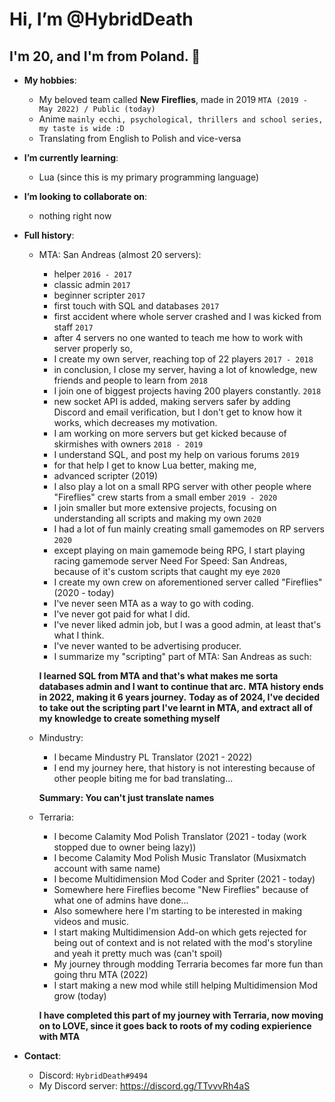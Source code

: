 # Hi, I’m @HybridDeath
## I'm 20, and I'm from Poland. 🥇
- **My hobbies**:
    - My beloved team called **New Fireflies**, made in 2019 `MTA (2019 - May 2022) / Public (today)`
    - Anime `mainly ecchi, psychological, thrillers and school series, my taste is wide :D`
    - Translating from English to Polish and vice-versa
- **I’m currently learning**:
    - Lua (since this is my primary programming language)
- **I’m looking to collaborate on**:
    - nothing right now
- **Full history**:
    - MTA: San Andreas (almost 20 servers):
      - helper `2016 - 2017`
      - classic admin `2017`
      - beginner scripter `2017`
      - first touch with SQL and databases `2017`
      - first accident where whole server crashed and I was kicked from staff `2017`
      - after 4 servers no one wanted to teach me how to work with server properly so,
      - I create my own server, reaching top of 22 players `2017 - 2018`
      - in conclusion, I close my server, having a lot of knowledge, new friends and people to learn from `2018`
      - I join one of biggest projects having 200 players constantly. `2018`
      - new socket API is added, making servers safer by adding Discord and email verification, but I don't get to know how it works, which decreases my motivation.
      - I am working on more servers but get kicked because of skirmishes with owners `2018 - 2019`
      - I understand SQL, and post my help on various forums `2019`
      - for that help I get to know Lua better, making me,
      - advanced scripter (2019)
      - I also play a lot on a small RPG server with other people where "Fireflies" crew starts from a small ember `2019 - 2020`
      - I join smaller but more extensive projects, focusing on understanding all scripts and making my own `2020`
      - I had a lot of fun mainly creating small gamemodes on RP servers `2020`
      - except playing on main gamemode being RPG, I start playing racing gamemode server Need For Speed: San Andreas, because of it's custom scripts that caught my eye `2020`
      - I create my own crew on aforementioned server called "Fireflies" (2020 - today)
      - I've never seen MTA as a way to go with coding.
      - I've never got paid for what I did.
      - I've never liked admin job, but I was a good admin, at least that's what I think.
      - I've never wanted to be advertising producer.
      - I summarize my "scripting" part of MTA: San Andreas as such: 
      
      **I learned SQL from MTA and that's what makes me sorta databases admin and I want to continue that arc.**
      **MTA history ends in 2022, making it 6 years journey.**
      **Today as of 2024, I've decided to take out the scripting part I've learnt in MTA, and extract all of my knowledge to create something myself**
      
    - Mindustry:
      - I became Mindustry PL Translator (2021 - 2022)
      - I end my journey here, that history is not interesting because of other people biting me for bad translating...

      **Summary: You can't just translate names**

    - Terraria:
      - I become Calamity Mod Polish Translator (2021 - today (work stopped due to owner being lazy))
      - I become Calamity Mod Polish Music Translator (Musixmatch account with same name)
      - I become Multidimension Mod Coder and Spriter (2021 - today)
      - Somewhere here Fireflies become "New Fireflies" because of what one of admins have done...
      - Also somewhere here I'm starting to be interested in making videos and music.
      - I start making Multidimension Add-on which gets rejected for being out of context and is not related with the mod's storyline and yeah it pretty much was (can't spoil)
      - My journey through modding Terraria becomes far more fun than going thru MTA (2022)
      - I start making a new mod while still helping Multidimension Mod grow (today)

      **I have completed this part of my journey with Terraria, now moving on to LOVE, since it goes back to roots of my coding expierience with MTA**

- **Contact**:
    - Discord: `HybridDeath#9494`
    - My Discord server: https://discord.gg/TTvvvRh4aS
